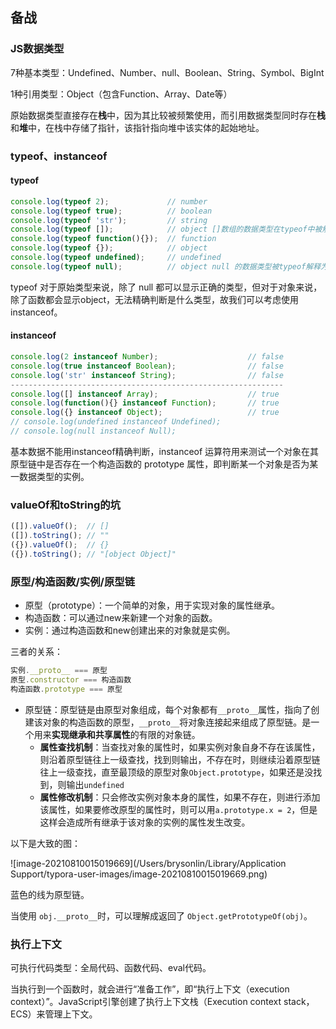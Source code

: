 ## 备战

### JS数据类型

7种基本类型：Undefined、Number、null、Boolean、String、Symbol、BigInt

1种引用类型：Object（包含Function、Array、Date等）

原始数据类型直接存在**栈**中，因为其比较被频繁使用，而引用数据类型同时存在**栈**和**堆**中，在栈中存储了指针，该指针指向堆中该实体的起始地址。

### typeof、instanceof

#### typeof

```javascript
console.log(typeof 2);             // number
console.log(typeof true);          // boolean
console.log(typeof 'str');         // string
console.log(typeof []);            // object []数组的数据类型在typeof中被解释为object
console.log(typeof function(){});  // function
console.log(typeof {});            // object
console.log(typeof undefined);     // undefined
console.log(typeof null);          // object null 的数据类型被typeof解释为object
```

typeof 对于原始类型来说，除了 null 都可以显示正确的类型，但对于对象来说，除了函数都会显示object，无法精确判断是什么类型，故我们可以考虑使用instanceof。

#### instanceof

```javascript
console.log(2 instanceof Number);                    // false
console.log(true instanceof Boolean);                // false 
console.log('str' instanceof String);                // false  
-------------------------------------------------------------
console.log([] instanceof Array);                    // true
console.log(function(){} instanceof Function);       // true
console.log({} instanceof Object);                   // true    
// console.log(undefined instanceof Undefined);
// console.log(null instanceof Null);
```

基本数据不能用instanceof精确判断，instanceof 运算符用来测试一个对象在其原型链中是否存在一个构造函数的 prototype 属性，即判断某一个对象是否为某一数据类型的实例。

### valueOf和toString的坑

```javascript
([]).valueOf();  // []
([]).toString(); // ""
({}).valueOf();  // {}
({}).toString(); // "[object Object]"
```

### 原型/构造函数/实例/原型链

- 原型（prototype）：一个简单的对象，用于实现对象的属性继承。
- 构造函数：可以通过new来新建一个对象的函数。
- 实例：通过构造函数和new创建出来的对象就是实例。

三者的关系：

```javascript
实例.__proto__ === 原型
原型.constructor === 构造函数
构造函数.prototype === 原型
```

- 原型链：原型链是由原型对象组成，每个对象都有`__proto__`属性，指向了创建该对象的构造函数的原型，`__proto__`将对象连接起来组成了原型链。是一个用来**实现继承和共享属性**的有限的对象链。
  - **属性查找机制**：当查找对象的属性时，如果实例对象自身不存在该属性，则沿着原型链往上一级查找，找到则输出，不存在时，则继续沿着原型链往上一级查找，直至最顶级的原型对象`Object.prototype`，如果还是没找到，则输出`undefined`
  - **属性修改机制**：只会修改实例对象本身的属性，如果不存在，则进行添加该属性，如果要修改原型的属性时，则可以用`a.prototype.x = 2`，但是这样会造成所有继承于该对象的实例的属性发生改变。

以下是大致的图：

![image-20210810015019669](/Users/brysonlin/Library/Application Support/typora-user-images/image-20210810015019669.png)

蓝色的线为原型链。

当使用 `obj.__proto__`时，可以理解成返回了 `Object.getPrototypeOf(obj)`。

### 执行上下文

可执行代码类型：全局代码、函数代码、eval代码。

当执行到一个函数时，就会进行“准备工作”，即“执行上下文（execution context）”。JavaScript引擎创建了执行上下文栈（Execution context stack，ECS）来管理上下文。

